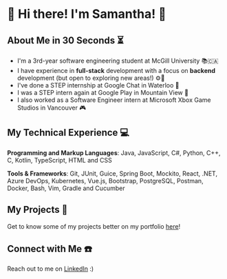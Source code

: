 # 🌟 Hi there! I'm Samantha! 🌟

## About Me in 30 Seconds ⏳
- I'm a 3rd-year software engineering student at McGill University 📚🇨🇦
- I have experience in **full-stack** development with a focus on **backend** development (but open to exploring new areas!) ⚙️📱
- I've done a STEP internship at Google Chat in Waterloo 🍁 
- I was a STEP intern again at Google Play in Mountain View 🦖
- I also worked as a Software Engineer intern at Microsoft Xbox Game Studios in Vancouver 🎮

## My Technical Experience 💻
**Programming and Markup Languages**: Java, JavaScript, C#, Python, C++, C, Kotlin, TypeScript, HTML and CSS

**Tools & Frameworks**: Git, JUnit, Guice, Spring Boot, Mockito, React, .NET, Azure DevOps, Kubernetes, Vue.js, Bootstrap, PostgreSQL, Postman, Docker, Bash, Vim, Gradle and Cucumber

## My Projects 💫
Get to know some of my projects better on my portfolio [here](https://github.com/samperezh/portfolio)!

## Connect with Me ☎️
Reach out to me on [LinkedIn](https://www.linkedin.com/in/samantha-perez-hoffman/) :)

<!--
**samperezh/samperezh** is a ✨ _special_ ✨ repository because its `README.md` (this file) appears on your GitHub profile.

Here are some ideas to get you started:

- 🔭 I’m currently working on ...
- 🌱 I’m currently learning ...
- 👯 I’m looking to collaborate on ...
- 🤔 I’m looking for help with ...
- 💬 Ask me about ...
- 📫 How to reach me: ...
- 😄 Pronouns: ...
- ⚡ Fun fact: ...
-->
